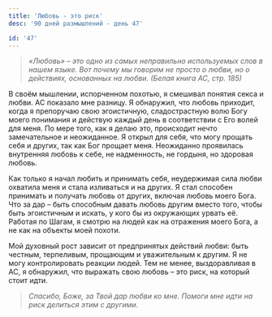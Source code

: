```yaml
---
title: 'Любовь - это риск'
desc: '90 дней размышлений - день 47'

id: '47'
---
```


> _«Любовь» – это одно из самых неправильно используемых слов в нашем языке.
> Вот почему мы говорим не просто о любви, но о действиях, основанных на
> любви._ _(Белая книга АС, стр. 185)_

В своём мышлении, испорченном похотью, я смешивал понятия секса и любви. АС
показало мне разницу. Я обнаружил, что любовь приходит, когда я препоручаю
свою эгоистичную, сладострастную волю Богу моего понимания и действую каждый
день в соответствии с Его волей для меня. По мере того, как я делаю это,
происходит нечто замечательное и неожиданное. Я открыл для себя, что могу
прощать себя и других, так как Бог прощает меня. Неожиданно проявилась
внутренняя любовь к себе, не надменность, не гордыня, но здоровая любовь.

Как только я начал любить и принимать себя, неудержимая сила любви охватила
меня и стала изливаться и на других. Я стал способен принимать и получать
любовь от других, включая любовь моего Бога. Что за дар – быть способным
давать любовь другим вместо того, чтобы быть эгоистичным и искать, у кого бы
из окружающих урвать её. Работая по Шагам, я смотрю на людей как на отражения
моего Бога, а не как на объекты моей похоти.

Мой духовный рост зависит от предпринятых действий любви: быть честным,
терпеливым, прощающим и уважительным к другим. Я не могу контролировать
реакции людей. Тем не менее, выздоравливая в АС, я обнаружил, что выражать
свою любовь – это риск, на который стоит идти.

> _Спасибо, Боже, за Твой дар любви ко мне. Помоги мне идти на риск делиться
> этим с другими._
